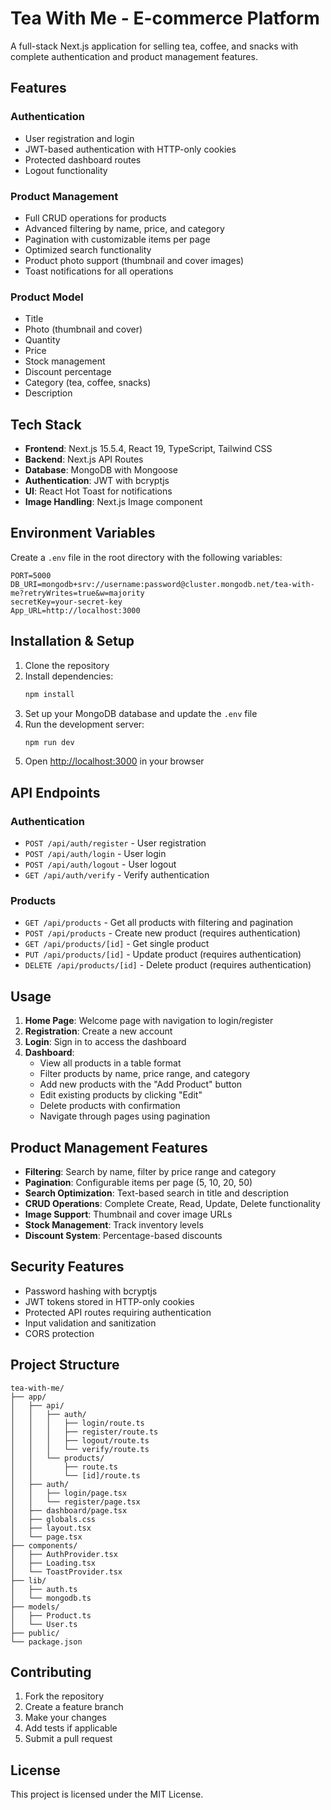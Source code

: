 
# Tea With Me - E-commerce Platform

A full-stack Next.js application for selling tea, coffee, and snacks with complete authentication and product management features.

## Features

### Authentication
- User registration and login
- JWT-based authentication with HTTP-only cookies
- Protected dashboard routes
- Logout functionality

### Product Management
- Full CRUD operations for products
- Advanced filtering by name, price, and category
- Pagination with customizable items per page
- Optimized search functionality
- Product photo support (thumbnail and cover images)
- Toast notifications for all operations

### Product Model
- Title
- Photo (thumbnail and cover)
- Quantity
- Price
- Stock management
- Discount percentage
- Category (tea, coffee, snacks)
- Description

## Tech Stack

- **Frontend**: Next.js 15.5.4, React 19, TypeScript, Tailwind CSS
- **Backend**: Next.js API Routes
- **Database**: MongoDB with Mongoose
- **Authentication**: JWT with bcryptjs
- **UI**: React Hot Toast for notifications
- **Image Handling**: Next.js Image component

## Environment Variables

Create a `.env` file in the root directory with the following variables:

```env
PORT=5000
DB_URI=mongodb+srv://username:password@cluster.mongodb.net/tea-with-me?retryWrites=true&w=majority
secretKey=your-secret-key
App_URL=http://localhost:3000
```

## Installation & Setup

1. Clone the repository
2. Install dependencies:
   ```bash
   npm install
   ```
3. Set up your MongoDB database and update the `.env` file
4. Run the development server:
   ```bash
   npm run dev
   ```
5. Open [http://localhost:3000](http://localhost:3000) in your browser

## API Endpoints

### Authentication
- `POST /api/auth/register` - User registration
- `POST /api/auth/login` - User login
- `POST /api/auth/logout` - User logout
- `GET /api/auth/verify` - Verify authentication

### Products
- `GET /api/products` - Get all products with filtering and pagination
- `POST /api/products` - Create new product (requires authentication)
- `GET /api/products/[id]` - Get single product
- `PUT /api/products/[id]` - Update product (requires authentication)
- `DELETE /api/products/[id]` - Delete product (requires authentication)

## Usage

1. **Home Page**: Welcome page with navigation to login/register
2. **Registration**: Create a new account
3. **Login**: Sign in to access the dashboard
4. **Dashboard**: 
   - View all products in a table format
   - Filter products by name, price range, and category
   - Add new products with the "Add Product" button
   - Edit existing products by clicking "Edit"
   - Delete products with confirmation
   - Navigate through pages using pagination

## Product Management Features

- **Filtering**: Search by name, filter by price range and category
- **Pagination**: Configurable items per page (5, 10, 20, 50)
- **Search Optimization**: Text-based search in title and description
- **CRUD Operations**: Complete Create, Read, Update, Delete functionality
- **Image Support**: Thumbnail and cover image URLs
- **Stock Management**: Track inventory levels
- **Discount System**: Percentage-based discounts

## Security Features

- Password hashing with bcryptjs
- JWT tokens stored in HTTP-only cookies
- Protected API routes requiring authentication
- Input validation and sanitization
- CORS protection

## Project Structure

```
tea-with-me/
├── app/
│   ├── api/
│   │   ├── auth/
│   │   │   ├── login/route.ts
│   │   │   ├── register/route.ts
│   │   │   ├── logout/route.ts
│   │   │   └── verify/route.ts
│   │   └── products/
│   │       ├── route.ts
│   │       └── [id]/route.ts
│   ├── auth/
│   │   ├── login/page.tsx
│   │   └── register/page.tsx
│   ├── dashboard/page.tsx
│   ├── globals.css
│   ├── layout.tsx
│   └── page.tsx
├── components/
│   ├── AuthProvider.tsx
│   ├── Loading.tsx
│   └── ToastProvider.tsx
├── lib/
│   ├── auth.ts
│   └── mongodb.ts
├── models/
│   ├── Product.ts
│   └── User.ts
├── public/
└── package.json
```

## Contributing

1. Fork the repository
2. Create a feature branch
3. Make your changes
4. Add tests if applicable
5. Submit a pull request

## License

This project is licensed under the MIT License.
